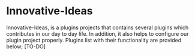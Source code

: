 # Innovative-Ideas
Innovative-Ideas, is a plugins projects that contains several plugins which contributes in our day to day life. In addition, it also helps to configure our plugin project properly.
Plugins list with their functionality are provided below; 
[TO-DO]
